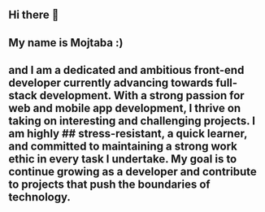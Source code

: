 ## Hi there 👋

## My name is Mojtaba :) 
## and I am a dedicated and ambitious front-end developer currently advancing towards full-stack development. With a strong passion for web and mobile app development, I thrive on taking on interesting and challenging projects. I am highly ## stress-resistant, a quick learner, and committed to maintaining a strong work ethic in every task I undertake. My goal is to continue growing as a developer and contribute to projects that push the boundaries of technology.
